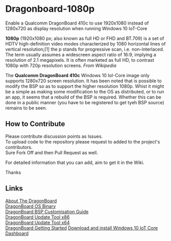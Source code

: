 # Dragonboard-1080p
Enable a Qualcomm DragonBoard 410c to use 1920x1080 instead of 1280x720 as display resolution when running Windows 10 IoT-Core

**1080p** (1920x1080 px; also known as full HD or FHD and BT.709) is a set of HDTV high-definition video modes characterized by 1080 horizontal lines of vertical resolution;[1] the p stands for progressive scan, i.e. non-interlaced. The term usually assumes a widescreen aspect ratio of 16:9, implying a resolution of 2.1 megapixels. It is often marketed as full HD, to contrast 1080p with 720p resolution screens.
*From Wikipedia*

The **Qualcomm DragonBoard 410c** Windows 10 IoI-Core image only supports 1280x720 screen resolution. It has been noted that is possible to modify the BSP so as to support the higher resolution 1080p. Whist it might be a simple as making some modification to the OS as distributed, or to run an app, it seems that a rebuild of the BSP is required. Whether this can be done in a public manner (you have to be registered to get tyeh BSP source) remains to be seen.

## How to Contribute
Please contribute discussion points as Issues.  
To upload code to the repository please request to added to the project's contributors.  
Sure Fork Off and then Pull Request as well.

For detailed information that you can add, aim to get it in the Wiki.

Thanks

## Links
[About The DragonBoard](https://developer.qualcomm.com/hardware/dragonboard-410c)  
[DragonBoard  OS Binary](https://developer.qualcomm.com/download/db410c/windows-10-iot-core-bsp.zip)  
[DragonBoard BSP Customisation Guide](https://developer.qualcomm.com/download/db410c/windows-10-iot-bsp-customization-guide.pdf)  
[DragonBoard Update Tool x86](https://developer.qualcomm.com/download/db410c/windows-10-iot-update-tool-dragonboard-410c-x86.zip)  
[DragonBoard Update Tool x64](https://developer.qualcomm.com/download/db410c/windows-10-iot-update-tool-dragonboard-410c-x64.zip)  
[DragonBoard Getting Started](https://developer.microsoft.com/en-us/windows/iot/Docs/GetStarted/dragonboard/stable/GetStartedStep1.htm) 
[Download and install Windows 10 IoT Core Dashboard]()

